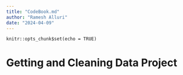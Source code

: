 ```yaml
---
title: "CodeBook.md"
author: "Ramesh Alluri"
date: "2024-04-09"
---
```


```{r setup, include=FALSE}
knitr::opts_chunk$set(echo = TRUE)
```

# Getting and Cleaning Data Project


